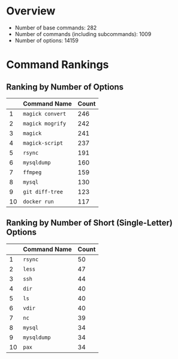 # Overview

- Number of base commands: 282
- Number of commands (including subcommands): 1009
- Number of options: 14159

# Command Rankings

## Ranking by Number of Options

||Command Name|Count|
|:--|:--|:--|
|1|`magick convert`|246|
|2|`magick mogrify`|242|
|3|`magick`|241|
|4|`magick-script`|237|
|5|`rsync`|191|
|6|`mysqldump`|160|
|7|`ffmpeg`|159|
|8|`mysql`|130|
|9|`git diff-tree`|123|
|10|`docker run`|117|

## Ranking by Number of Short (Single-Letter) Options

||Command Name|Count|
|:--|:--|:--|
|1|`rsync`|50|
|2|`less`|47|
|3|`ssh`|44|
|4|`dir`|40|
|5|`ls`|40|
|6|`vdir`|40|
|7|`nc`|39|
|8|`mysql`|34|
|9|`mysqldump`|34|
|10|`pax`|34|